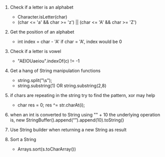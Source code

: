 1. Check if a letter is an alphabet
    - Character.isLetter(char)
    - (char <= 'a' && char >= 'z') || (char <= 'A' && char >= 'Z')
  
2. Get the position of an alphabet
    - int index = char - 'A'
    if char = 'A', index would be 0
  
3. Check if a letter is vowel
    - "AEIOUaeiou".indexOf(c) != -1
  
4. Get a hang of String manipulation functions
    - string.split("\\s");
    - string.substring(1) OR string.substring(2,8)
  
5. if chars are repeating in the string try to find the pattern, xor may help
    - char res = 0; 
    res ^= str.charAt(i); 
   
6. when an int is converted to String using "" + 10 the underlying operation is,
    new StringBuffer().append(“”).append(10).toString()
    
7. Use String builder when returning a new String as result

8. Sort a String
   - Arrays.sort(s.toCharArray())
